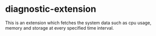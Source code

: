 # diagnostic-extension

This is an extension which fetches the system data such as cpu usage, memory and storage at every specified time interval.
